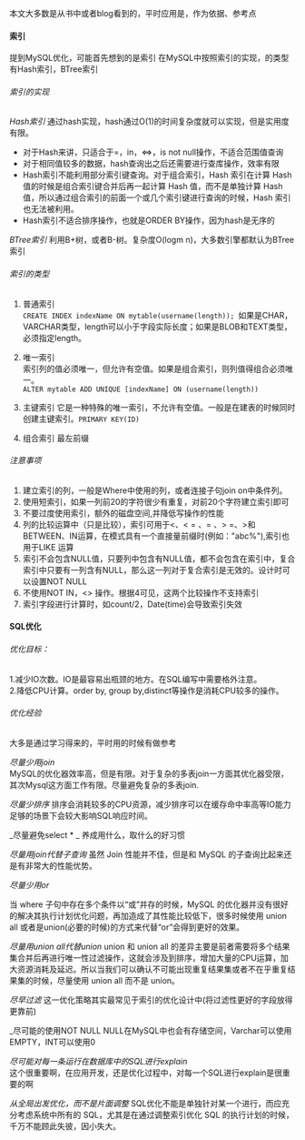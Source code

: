 本文大多数是从书中或者blog看到的，平时应用是，作为依据、参考点

#### 索引
提到MySQL优化，可能首先想到的是索引
在MySQL中按照索引的实现，的类型有Hash索引，BTree索引    

###### 索引的实现
_Hash索引_
通过hash实现，hash通过O(1)的时间复杂度就可以实现，但是实用度有限。
*  对于Hash来讲，只适合于=，in，<=>，is not null操作，不适合范围值查询
*  对于相同值较多的数据，hash查询出之后还需要进行查库操作，效率有限
*  Hash索引不能利用部分索引键查询。对于组合索引，Hash 索引在计算 Hash 值的时候是组合索引键合并后再一起计算 Hash 值，而不是单独计算 Hash 值，所以通过组合索引的前面一个或几个索引键进行查询的时候，Hash 索引也无法被利用。
*  Hash索引不适合排序操作，也就是ORDER BY操作，因为hash是无序的

_BTree索引_
利用B+树，或者B-树。复杂度O(logm n)，大多数引擎都默认为BTree索引
  
###### 索引的类型  

1. 普通索引  
`CREATE INDEX indexName ON mytable(username(length)); `如果是CHAR，VARCHAR类型，length可以小于字段实际长度；如果是BLOB和TEXT类型，必须指定length。

2. 唯一索引  
索引列的值必须唯一，但允许有空值。如果是组合索引，则列值得组合必须唯一。   
`ALTER mytable ADD UNIQUE [indexName] ON (username(length)) `  

3. 主键索引
它是一种特殊的唯一索引，不允许有空值。一般是在建表的时候同时创建主键索引。`PRIMARY KEY(ID)`  

4. 组合索引
最左前缀




###### 注意事项

1. 建立索引的列，一般是Where中使用的列，或者连接子句join on中条件列。
2. 使用短索引，如果一列前20的字符很少有重复，对前20个字符建立索引即可
3. 不要过度使用索引，额外的磁盘空间,并降低写操作的性能
4. 列的比较运算中（只是比较），索引可用于<、< = 、= 、> =、>和BETWEEN、IN运算，在模式具有一个直接量前缀时(例如："abc%"),索引也用于LIKE 运算
5. 索引不会包含NULL值，只要列中包含有NULL值，都不会包含在索引中，复合索引中只要有一列含有NULL，那么这一列对于复合索引是无效的。设计时可以设置NOT NULL
6. 不使用NOT IN，<> 操作。根据4可见，这两个比较操作不支持索引
7. 索引字段进行计算时，如count/2，Date(time)会导致索引失效

#### SQL优化  

###### 优化目标：
1.减少IO次数。IO是最容易出瓶颈的地方。在SQL编写中需要格外注意。  
2.降低CPU计算。order by, group by,distinct等操作是消耗CPU较多的操作。

###### 优化经验
大多是通过学习得来的，平时用的时候有做参考

_尽量少用join_  
MySQL的优化器效率高，但是有限。对于复杂的多表join一方面其优化器受限，其次Mysql这方面工作有限。尽量避免复杂的多表join.

_尽量少排序_
排序会消耗较多的CPU资源，减少排序可以在缓存命中率高等IO能力足够的场景下会较大影响SQL响应时间。

_尽量避免select * _
养成用什么，取什么的好习惯

_尽量用join代替子查询_
虽然 Join 性能并不佳，但是和 MySQL 的子查询比起来还是有非常大的性能优势。

_尽量少用or_

当 where 子句中存在多个条件以“或”并存的时候，MySQL 的优化器并没有很好的解决其执行计划优化问题，再加造成了其性能比较低下，很多时候使用 union all 或者是union(必要的时候)的方式来代替“or”会得到更好的效果。

_尽量用union all代替union_
union 和 union all 的差异主要是前者需要将多个结果集合并后再进行唯一性过滤操作，这就会涉及到排序，增加大量的CPU运算，加大资源消耗及延迟。所以当我们可以确认不可能出现重复结果集或者不在乎重复结果集的时候，尽量使用 union all 而不是 union。

_尽早过滤_
这一优化策略其实最常见于索引的优化设计中(将过滤性更好的字段放得更靠前)    

_尽可能的使用NOT NULL
NULL在MySQL中也会有存储空间，Varchar可以使用EMPTY，INT可以使用0

_尽可能对每一条运行在数据库中的SQL进行explain_  
这个很重要啊，在应用开发，还是优化过程中，对每一个SQL进行explain是很重要的啊

_从全局出发优化，而不是片面调整_
SQL优化不能是单独针对某一个进行，而应充分考虑系统中所有的 SQL，尤其是在通过调整索引优化 SQL 的执行计划的时候，千万不能顾此失彼，因小失大。

